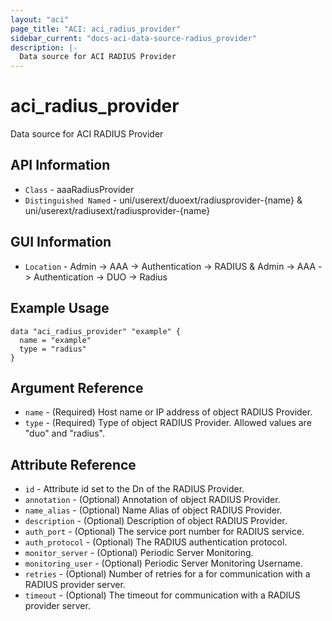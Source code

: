 ```yaml
---
layout: "aci"
page_title: "ACI: aci_radius_provider"
sidebar_current: "docs-aci-data-source-radius_provider"
description: |-
  Data source for ACI RADIUS Provider
---
```


# aci_radius_provider #
Data source for ACI RADIUS Provider


## API Information ##
* `Class` - aaaRadiusProvider
* `Distinguished Named` - uni/userext/duoext/radiusprovider-{name} & uni/userext/radiusext/radiusprovider-{name}

## GUI Information ##
* `Location` - Admin -> AAA -> Authentication -> RADIUS & Admin -> AAA -> Authentication -> DUO -> Radius

## Example Usage ##

```hcl
data "aci_radius_provider" "example" {
  name = "example"
  type = "radius"
}
```

## Argument Reference ##
* `name` - (Required) Host name or IP address of object RADIUS Provider.
* `type` - (Required) Type of object RADIUS Provider. Allowed values are "duo" and "radius".

## Attribute Reference ##
* `id` - Attribute id set to the Dn of the RADIUS Provider.
* `annotation` - (Optional) Annotation of object RADIUS Provider.
* `name_alias` - (Optional) Name Alias of object RADIUS Provider.
* `description` - (Optional) Description of object RADIUS Provider.
* `auth_port` - (Optional) The service port number for RADIUS service.
* `auth_protocol` - (Optional) The RADIUS authentication protocol.
* `monitor_server` - (Optional) Periodic Server Monitoring. 
* `monitoring_user` - (Optional) Periodic Server Monitoring Username. 
* `retries` - (Optional) Number of retries for a for communication with a RADIUS provider server.
* `timeout` - (Optional) The timeout for communication with a RADIUS provider server.
